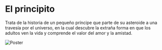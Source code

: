 # El principito

Trata de la historia de un pequeño príncipe que parte de su asteroide a una travesía por el universo, en la cual descubre la extraña forma en que los adultos ven la vida y comprende el valor del amor y la amistad.

![Poster](https://1.bp.blogspot.com/-N6JDE1qSrQI/WeyqVO0x2EI/AAAAAAAABl8/cNY4LezW3WU7AQkAEHLndDUfIDDhh2EmQCLcBGAs/s1600/9789500758802.jpg)
